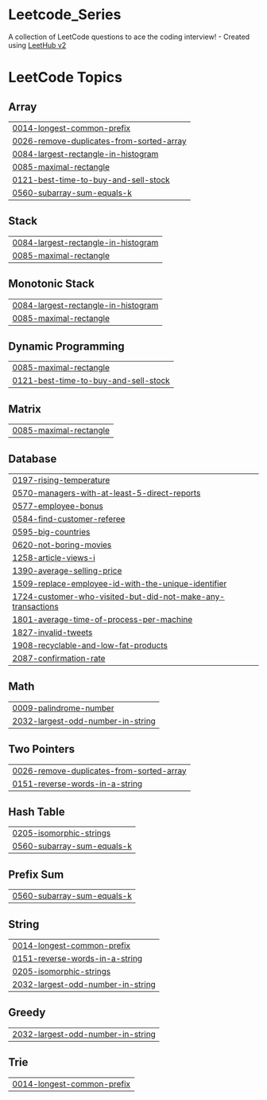 # Leetcode_Series
A collection of LeetCode questions to ace the coding interview! - Created using [LeetHub v2](https://github.com/arunbhardwaj/LeetHub-2.0)

<!---LeetCode Topics Start-->
# LeetCode Topics
## Array
|  |
| ------- |
| [0014-longest-common-prefix](https://github.com/botkumar01/Leetcode_Series/tree/master/0014-longest-common-prefix) |
| [0026-remove-duplicates-from-sorted-array](https://github.com/botkumar01/Leetcode_Series/tree/master/0026-remove-duplicates-from-sorted-array) |
| [0084-largest-rectangle-in-histogram](https://github.com/botkumar01/Leetcode_Series/tree/master/0084-largest-rectangle-in-histogram) |
| [0085-maximal-rectangle](https://github.com/botkumar01/Leetcode_Series/tree/master/0085-maximal-rectangle) |
| [0121-best-time-to-buy-and-sell-stock](https://github.com/botkumar01/Leetcode_Series/tree/master/0121-best-time-to-buy-and-sell-stock) |
| [0560-subarray-sum-equals-k](https://github.com/botkumar01/Leetcode_Series/tree/master/0560-subarray-sum-equals-k) |
## Stack
|  |
| ------- |
| [0084-largest-rectangle-in-histogram](https://github.com/botkumar01/Leetcode_Series/tree/master/0084-largest-rectangle-in-histogram) |
| [0085-maximal-rectangle](https://github.com/botkumar01/Leetcode_Series/tree/master/0085-maximal-rectangle) |
## Monotonic Stack
|  |
| ------- |
| [0084-largest-rectangle-in-histogram](https://github.com/botkumar01/Leetcode_Series/tree/master/0084-largest-rectangle-in-histogram) |
| [0085-maximal-rectangle](https://github.com/botkumar01/Leetcode_Series/tree/master/0085-maximal-rectangle) |
## Dynamic Programming
|  |
| ------- |
| [0085-maximal-rectangle](https://github.com/botkumar01/Leetcode_Series/tree/master/0085-maximal-rectangle) |
| [0121-best-time-to-buy-and-sell-stock](https://github.com/botkumar01/Leetcode_Series/tree/master/0121-best-time-to-buy-and-sell-stock) |
## Matrix
|  |
| ------- |
| [0085-maximal-rectangle](https://github.com/botkumar01/Leetcode_Series/tree/master/0085-maximal-rectangle) |
## Database
|  |
| ------- |
| [0197-rising-temperature](https://github.com/botkumar01/Leetcode_Series/tree/master/0197-rising-temperature) |
| [0570-managers-with-at-least-5-direct-reports](https://github.com/botkumar01/Leetcode_Series/tree/master/0570-managers-with-at-least-5-direct-reports) |
| [0577-employee-bonus](https://github.com/botkumar01/Leetcode_Series/tree/master/0577-employee-bonus) |
| [0584-find-customer-referee](https://github.com/botkumar01/Leetcode_Series/tree/master/0584-find-customer-referee) |
| [0595-big-countries](https://github.com/botkumar01/Leetcode_Series/tree/master/0595-big-countries) |
| [0620-not-boring-movies](https://github.com/botkumar01/Leetcode_Series/tree/master/0620-not-boring-movies) |
| [1258-article-views-i](https://github.com/botkumar01/Leetcode_Series/tree/master/1258-article-views-i) |
| [1390-average-selling-price](https://github.com/botkumar01/Leetcode_Series/tree/master/1390-average-selling-price) |
| [1509-replace-employee-id-with-the-unique-identifier](https://github.com/botkumar01/Leetcode_Series/tree/master/1509-replace-employee-id-with-the-unique-identifier) |
| [1724-customer-who-visited-but-did-not-make-any-transactions](https://github.com/botkumar01/Leetcode_Series/tree/master/1724-customer-who-visited-but-did-not-make-any-transactions) |
| [1801-average-time-of-process-per-machine](https://github.com/botkumar01/Leetcode_Series/tree/master/1801-average-time-of-process-per-machine) |
| [1827-invalid-tweets](https://github.com/botkumar01/Leetcode_Series/tree/master/1827-invalid-tweets) |
| [1908-recyclable-and-low-fat-products](https://github.com/botkumar01/Leetcode_Series/tree/master/1908-recyclable-and-low-fat-products) |
| [2087-confirmation-rate](https://github.com/botkumar01/Leetcode_Series/tree/master/2087-confirmation-rate) |
## Math
|  |
| ------- |
| [0009-palindrome-number](https://github.com/botkumar01/Leetcode_Series/tree/master/0009-palindrome-number) |
| [2032-largest-odd-number-in-string](https://github.com/botkumar01/Leetcode_Series/tree/master/2032-largest-odd-number-in-string) |
## Two Pointers
|  |
| ------- |
| [0026-remove-duplicates-from-sorted-array](https://github.com/botkumar01/Leetcode_Series/tree/master/0026-remove-duplicates-from-sorted-array) |
| [0151-reverse-words-in-a-string](https://github.com/botkumar01/Leetcode_Series/tree/master/0151-reverse-words-in-a-string) |
## Hash Table
|  |
| ------- |
| [0205-isomorphic-strings](https://github.com/botkumar01/Leetcode_Series/tree/master/0205-isomorphic-strings) |
| [0560-subarray-sum-equals-k](https://github.com/botkumar01/Leetcode_Series/tree/master/0560-subarray-sum-equals-k) |
## Prefix Sum
|  |
| ------- |
| [0560-subarray-sum-equals-k](https://github.com/botkumar01/Leetcode_Series/tree/master/0560-subarray-sum-equals-k) |
## String
|  |
| ------- |
| [0014-longest-common-prefix](https://github.com/botkumar01/Leetcode_Series/tree/master/0014-longest-common-prefix) |
| [0151-reverse-words-in-a-string](https://github.com/botkumar01/Leetcode_Series/tree/master/0151-reverse-words-in-a-string) |
| [0205-isomorphic-strings](https://github.com/botkumar01/Leetcode_Series/tree/master/0205-isomorphic-strings) |
| [2032-largest-odd-number-in-string](https://github.com/botkumar01/Leetcode_Series/tree/master/2032-largest-odd-number-in-string) |
## Greedy
|  |
| ------- |
| [2032-largest-odd-number-in-string](https://github.com/botkumar01/Leetcode_Series/tree/master/2032-largest-odd-number-in-string) |
## Trie
|  |
| ------- |
| [0014-longest-common-prefix](https://github.com/botkumar01/Leetcode_Series/tree/master/0014-longest-common-prefix) |
<!---LeetCode Topics End-->
